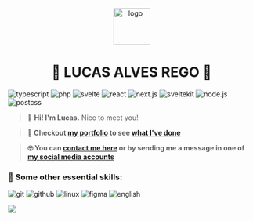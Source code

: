 <div align="center">
  <img height="75px" src="favicon.ico" alt="logo">
  <h1 align="center">🦝 LUCAS ALVES REGO 👋</h1>
</div>


![typescript](https://img.shields.io/static/v1?label=&labelColor=3178C6&message=TYPESCRIPT&color=3178C6&logo=TYPESCRIPT&logoColor=FFF&style=flat-square)
![php](https://img.shields.io/static/v1?label=%20&labelColor=777BB4&message=PHP&color=777BB4&logo=PHP&logoColor=FFF&style=flat-square)
![svelte](https://img.shields.io/static/v1?label=&labelColor=FF3E00&message=SVELTE&color=FF3E00&logo=svelte&logoColor=FFF&style=flat-square)
![react](https://img.shields.io/static/v1?label=&labelColor=4D9BE3&message=REACT&color=4D9BE3&logo=REACT&logoColor=FFF&style=flat-square)
![next.js](https://img.shields.io/static/v1?label=&message=NEXT+JS&labelColor=3f00b3&color=3f00b3&logo=next.js&logoColor=ffffff&style=flat-square)
![sveltekit](https://img.shields.io/static/v1?label=&labelColor=FF0E00&message=SVELTE+KIT&color=FF0E00&logo=svelte&logoColor=FFF&style=flat-square)
![node.js](https://img.shields.io/static/v1?label=&labelColor=00c821ff&message=NODE+JS&color=00c821ff&logo=node.js&logoColor=FFF&style=flat-square)
![postcss](https://img.shields.io/static/v1?label=+&labelColor=ca0000&message=POSTCSS&color=ca0000&logo=postcss&logoColor=ffffff&style=flat-square)


> 🌟 **Hi! I'm Lucas.** Nice to meet you!

> **🙂 Checkout [my portfolio](https://devlulcas-github-io.vercel.app/) to see [what I've done](https://devlulcas-github-io.vercel.app/#projects)**

> **🤓 You can [contact me here](https://devlulcas-github-io.vercel.app/#contact) or by sending me a message in one of [my social media accounts](https://devlulcas.github.io/socials)**

### 🐧 Some other essential skills:


![git](https://img.shields.io/static/v1?label=&labelColor=00000c&message=git&color=00000c&logo=git&logoColor=F05032&style=for-the-badge)
![github](https://img.shields.io/static/v1?label=&labelColor=00000c&message=github&color=00000c&logo=github&logoColor=FFFFFF&style=for-the-badge)
![linux](https://img.shields.io/static/v1?label=&labelColor=00000c&message=linux&color=00000c&logo=linux&logoColor=FFFFFF&style=for-the-badge)
![figma](https://img.shields.io/static/v1?label=&labelColor=00000c&message=figma&color=00000c&logo=figma&logoColor=FFFFFF&style=for-the-badge)
![english](https://img.shields.io/static/v1?label=&labelColor=00000c&message=ENGLISH&color=00000c&logo=canonical&logoColor=FFFFFF&style=for-the-badge)

<!--CARDS DE STATUS-->
<div align="left">
  <!--STATUS DE LINGUAGEM-->
  <img src="https://github-readme-stats.vercel.app/api/top-langs/?username=devlulcas&layout=compact&title_color=FFF&text_color=FFF&icon_color=222323&border_color=222323&bg_color=00000c&border_radius=5&include_all_commits=true&count_private=true&locale=pt-br&cache_seconds=7000&exclude_repo=scripts-and-configs,atividades-ifba-c">
</div>
